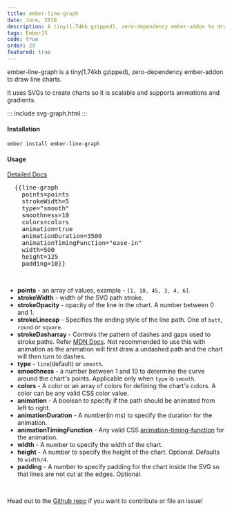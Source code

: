 ```yaml
---
title: ember-line-graph
date: June, 2018
description: A tiny(1.74kb gzipped), zero-dependency ember-addon to draw line-charts.
tags: EmberJS
code: true
order: 29
featured: true
---
```


ember-line-graph is a tiny(1.74kb gzipped), zero-dependency ember-addon to draw line charts.

It uses SVGs to create charts so it is scalable and supports animations and gradients.

::: include svg-graph.html :::

#### **Installation**

`ember install ember-line-graph`

#### **Usage**

[Detailed Docs](https://astronomersiva.github.io/ember-line-graph/)

<pre>
  {{line-graph
    points=points
    strokeWidth=5
    type="smooth"
    smoothness=10
    colors=colors
    animation=true
    animationDuration=3500
    animationTimingFunction="ease-in"
    width=500
    height=125
    padding=10}}
</pre>

<br>

* **points** - an array of values, example - `[1, 10, 45, 3, 4, 6]`.
* **strokeWidth** - width of the SVG path stroke.
* **strokeOpacity** - opacity of the line in the chart. A number between 0 and 1.
* **strokeLinecap** - Specifies the ending style of the line path. One of `butt`, `round` or `square`.
* **strokeDasharray** - Controls the pattern of dashes and gaps used to stroke paths. Refer [MDN Docs](https://developer.mozilla.org/en-US/docs/Web/SVG/Attribute/stroke-dasharray). Not recommended to use this with animation as the animation will first draw a undashed path and the chart will then turn to dashes.
* **type** - `line`(default) or `smooth`.
* **smoothness** - a number between 1 and 10 to determine the curve around the chart's points. Applicable only when `type` is `smooth`.
* **colors** - A color or an array of colors for defining the chart's colors. A color can be any valid CSS color value.
* **animation** - A boolean to specify if the path should be animated from left to right.
* **animationDuration** - A number(in ms) to specify the duration for the animation.
* **animationTimingFunction** - Any valid CSS [animation-timing-function](https://developer.mozilla.org/en-US/docs/Web/CSS/animation-timing-function) for the animation.
* **width** - A number to specify the width of the chart.
* **height** - A number to specify the height of the chart. Optional. Defaults to `width/4`.
* **padding** - A number to specify padding for the chart inside the SVG so that lines are not cut at the edges. Optional.

<br>

Head out to the [Github repo](https://github.com/astronomersiva/ember-line-graph/) if you want to contribute or file an issue!
